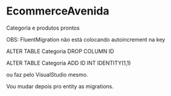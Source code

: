 # EcommerceAvenida

Categoria e produtos prontos


OBS: FluentMigration não está colocando autoincrement na key

ALTER TABLE Categoria DROP COLUMN ID 

ALTER TABLE Categoria ADD ID INT IDENTITY(1,1)

ou faz pelo VisualStudio mesmo.


Vou mudar depois pro entity as migrations.
